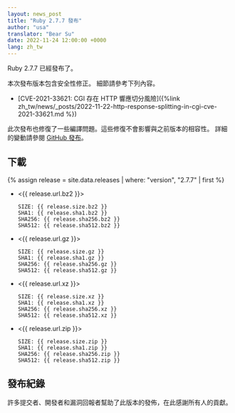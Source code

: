 ```yaml
---
layout: news_post
title: "Ruby 2.7.7 發布"
author: "usa"
translator: "Bear Su"
date: 2022-11-24 12:00:00 +0000
lang: zh_tw
---
```


Ruby 2.7.7 已經發布了。

本次發布版本包含安全性修正。
細節請參考下列內容。

* [CVE-2021-33621: CGI 存在 HTTP 響應切分風險]({%link zh_tw/news/_posts/2022-11-22-http-response-splitting-in-cgi-cve-2021-33621.md %})

此次發布也修復了一些編譯問題。這些修復不會影響與之前版本的相容性。
詳細的變動請參閱 [GitHub 發布](https://github.com/ruby/ruby/releases/tag/v2_7_7)。

## 下載

{% assign release = site.data.releases | where: "version", "2.7.7" | first %}

* <{{ release.url.bz2 }}>

      SIZE: {{ release.size.bz2 }}
      SHA1: {{ release.sha1.bz2 }}
      SHA256: {{ release.sha256.bz2 }}
      SHA512: {{ release.sha512.bz2 }}

* <{{ release.url.gz }}>

      SIZE: {{ release.size.gz }}
      SHA1: {{ release.sha1.gz }}
      SHA256: {{ release.sha256.gz }}
      SHA512: {{ release.sha512.gz }}

* <{{ release.url.xz }}>

      SIZE: {{ release.size.xz }}
      SHA1: {{ release.sha1.xz }}
      SHA256: {{ release.sha256.xz }}
      SHA512: {{ release.sha512.xz }}

* <{{ release.url.zip }}>

      SIZE: {{ release.size.zip }}
      SHA1: {{ release.sha1.zip }}
      SHA256: {{ release.sha256.zip }}
      SHA512: {{ release.sha512.zip }}

## 發布紀錄

許多提交者、開發者和漏洞回報者幫助了此版本的發佈，在此感謝所有人的貢獻。
